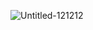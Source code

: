 ![Untitled-121212]([[https://github.com/user-attachments/assets/298b388a-4291-443c-a7b2-50dc7651772e](https://github.com/iskandar7ss/name-cli/blob/main/Screenshot%202025-06-09%20162223.png](https://github.com/iskandar7ss/name-cli/blob/main/Screenshot%202025-06-09%20162223.png?raw=true)))
